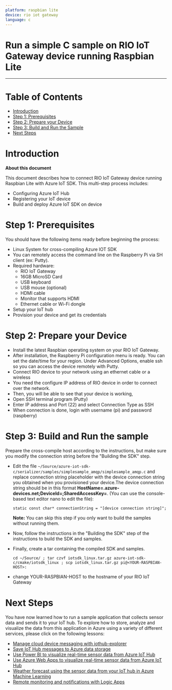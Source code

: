 ```yaml
---
platform: raspbian lite
device: rio iot gateway
language: c
---
```


Run a simple C sample on RIO IoT Gateway device running Raspbian Lite
===
---

# Table of Contents

-   [Introduction](#Introduction)
-   [Step 1: Prerequisites](#Prerequisites)
-   [Step 2: Prepare your Device](#PrepareDevice)
-   [Step 3: Build and Run the Sample](#Build)
-   [Next Steps](#NextSteps)

<a name="Introduction"></a>
# Introduction

**About this document**

This document describes how to connect RIO IoT Gateway device running Raspbian Lite with Azure IoT SDK. This multi-step process includes:
-   Configuring Azure IoT Hub
-   Registering your IoT device
-   Build and deploy Azure IoT SDK on device

<a name="Prerequisites"></a>
# Step 1: Prerequisites

You should have the following items ready before beginning the process:

-   Linux System for cross-compiling Azure IOT SDK
-   You can remotely access the command line on the Raspberry Pi via SH client (ex: Putty).
-   Required hardware:
    -   RIO IoT Gateway
    -   16GB MicroSD Card
    -   USB keyboard
    -   USB mouse (optional)
    -   HDMI cable
    -   Monitor that supports HDMI
    -   Ethernet cable or Wi-Fi dongle
-   Setup your IoT hub
-   Provision your device and get its credentials

<a name="PrepareDevice"></a>
# Step 2: Prepare your Device
-   Install the latest Raspbian operating system on your RIO IoT Gateway.
-   After installation, the Raspberry Pi configuration menu is ready. You can set the date/time for your region. Under Advanced Options, enable ssh so you can access the device remotely with Putty.
-   Connect RIO device to your network using an ethernet cable or a wireless
-   You need the configure IP address of RIO device in order to connect over the network.
-   Then, you will be able to see that your device is working, 
-   Open SSH terminal program (Putty)
-   Enter IP address and Port (22) and select Connection Type as SSH 
-   When connection is done, login with username (pi) and password (raspberry)

<a name="Build"></a>
# Step 3: Build and Run the sample
Prepare the cross-compile host according to the instructions, but make sure you modify the connection string before the "Building the SDK" step.

-   Edit the file `~/Source/azure-iot-sdk-c/serializer/samples/simplesample_amqp/simplesample_amqp.c` and replace connection string placeholder with the device connection string you obtained when you provisioned your device.The device connection string should be in this format **HostName=<iothub-name>.azure-devices.net;DeviceId=<device-name>;SharedAccessKey=<device-key>**.
(You can use the console-based text editor nano to edit the file):

        static const char* connectionString = "[device connection string]";
	
	**Note:** You can skip this step if you only want to build the samples without running them.
	
-   Now, follow the instructions in the "Building the SDK" step of the instructions to build the SDK and samples.

-   Finally, create a tar containing the compiled SDK and samples.

        cd ~/Source/ ; tar czvf iotsdk_linux.tar.gz azure-iot-sdk-c/cmake/iotsdk_linux ; scp iotsdk_linux.tar.gz pi@<YOUR-RASPBIAN-HOST>:

-   change YOUR-RASPBIAN-HOST to the hostname of your RIO IoT Gateway

<a name="NextSteps"></a>
# Next Steps

You have now learned how to run a sample application that collects sensor data and sends it to your IoT hub. To explore how to store, analyze and visualize the data from this application in Azure using a variety of different services, please click on the following lessons:

-   [Manage cloud device messaging with iothub-explorer]
-   [Save IoT Hub messages to Azure data storage]
-   [Use Power BI to visualize real-time sensor data from Azure IoT Hub]
-   [Use Azure Web Apps to visualize real-time sensor data from Azure IoT Hub]
-   [Weather forecast using the sensor data from your IoT hub in Azure Machine Learning]
-   [Remote monitoring and notifications with Logic Apps]   

[Manage cloud device messaging with iothub-explorer]: https://docs.microsoft.com/en-us/azure/iot-hub/iot-hub-explorer-cloud-device-messaging
[Save IoT Hub messages to Azure data storage]: https://docs.microsoft.com/en-us/azure/iot-hub/iot-hub-store-data-in-azure-table-storage
[Use Power BI to visualize real-time sensor data from Azure IoT Hub]: https://docs.microsoft.com/en-us/azure/iot-hub/iot-hub-live-data-visualization-in-power-bi
[Use Azure Web Apps to visualize real-time sensor data from Azure IoT Hub]: https://docs.microsoft.com/en-us/azure/iot-hub/iot-hub-live-data-visualization-in-web-apps
[Weather forecast using the sensor data from your IoT hub in Azure Machine Learning]: https://docs.microsoft.com/en-us/azure/iot-hub/iot-hub-weather-forecast-machine-learning
[Remote monitoring and notifications with Logic Apps]: https://docs.microsoft.com/en-us/azure/iot-hub/iot-hub-monitoring-notifications-with-azure-logic-apps
[setup-devbox-linux]: https://github.com/Azure/azure-iot-sdk-c/blob/master/doc/devbox_setup.md
[lnk-setup-iot-hub]: ../setup_iothub.md
[lnk-manage-iot-hub]: ../manage_iot_hub.md
